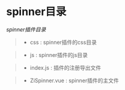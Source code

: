 # spinner目录

*spinner插件目录*

> + css : spinner插件的css目录

> + js : spinner插件的js目录

> + index.js : 插件的注册导出文件

> + ZiSpinner.vue : spinner插件的主文件
